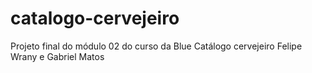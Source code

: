# catalogo-cervejeiro
Projeto final do módulo 02 do curso da Blue
Catálogo cervejeiro
Felipe Wrany e Gabriel Matos
